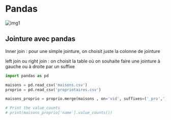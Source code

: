# Pandas
![img1](https://i.guim.co.uk/img/media/54e2b9530919ffe21b006f21cdd192d097745f7e/0_54_2560_1536/master/2560.jpg?width=700&quality=85&auto=format&fit=max&s=137c244ec11a9cfb40ca25fe00fcf857)

## Jointure avec pandas

Inner join : pour une simple jointure, on choisit juste la colonne de jointure

left join ou right join : on choisit la table où on souhaite faire une jointure à gauche ou à droite par un suffixe
```python
import pandas as pd

maisons = pd.read_csv('maisons.csv')
proprio = pd.read_csv('propriotaires.csv')

maisons_proprio = proprio.merge(maisons , on='vid', suffixes=('_pro','_mai'))

# Print the value_counts 
# print(maisons_proprio['name'].value_counts())

```
